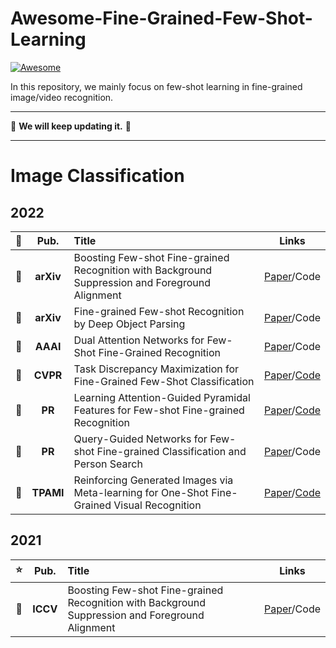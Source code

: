# Awesome-Fine-Grained-Few-Shot-Learning

[![Awesome](https://cdn.rawgit.com/sindresorhus/awesome/d7305f38d29fed78fa85652e3a63e154dd8e8829/media/badge.svg)](https://github.com/sindresorhus/awesome)

In this repository, we mainly focus on few-shot learning in fine-grained image/video recognition. 

--------------------------------------------------------------------------------------

:running: **We will keep updating it.** :running:    

--------------------------------------------------------------------------------------
# Image Classification

## 2022       
**:open_file_folder:** | **Pub.** | **Title** | **Links** 
:-: | :-: | :-  | :-:   
:triangular_flag_on_post: | **arXiv** | Boosting Few-shot Fine-grained Recognition with Background Suppression and Foreground Alignment | [Paper](https://arxiv.org/abs/2210.01439)/Code   
:scroll: | **arXiv** | Fine-grained Few-shot Recognition by Deep Object Parsing | [Paper](https://arxiv.org/abs/2207.07110)/Code 
:scroll: | **AAAI** | Dual Attention Networks for Few-Shot Fine-Grained Recognition | [Paper](https://www.aaai.org/AAAI22Papers/AAAI-1537.XuSL.pdf)/Code 
:triangular_flag_on_post: | **CVPR** | Task Discrepancy Maximization for Fine-Grained Few-Shot Classification | [Paper](https://openaccess.thecvf.com/content/CVPR2022/html/Lee_Task_Discrepancy_Maximization_for_Fine-Grained_Few-Shot_Classification_CVPR_2022_paper.html)/[Code](https://github.com/leesb7426/CVPR2022-Task-Discrepancy-Maximization-for-Fine-grained-Few-Shot-Classification) 
:triangular_flag_on_post: | **PR** | Learning Attention-Guided Pyramidal Features for Few-shot Fine-grained Recognition | [Paper](https://www.sciencedirect.com/science/article/pii/S0031320322002734)/[Code](https://github.com/CSer-Tang-hao/AGPF-FSFG)  
:scroll: | **PR** | Query-Guided Networks for Few-shot Fine-grained Classification and Person Search | [Paper](https://www.sciencedirect.com/science/article/pii/S0031320322005295)/Code  
:triangular_flag_on_post: | **TPAMI** | Reinforcing Generated Images via Meta-learning for One-Shot Fine-Grained Visual Recognition | [Paper](https://ieeexplore.ieee.org/abstract/document/9756906)/[Code](https://github.com/apple2373/MetaIRNet)  

## 2021       
**:star:** | **Pub.** | **Title** | **Links** 
:-: | :-: | :-  | :-: 
:triangular_flag_on_post: | **ICCV** | Boosting Few-shot Fine-grained Recognition with Background Suppression and Foreground Alignment | [Paper](https://arxiv.org/abs/2210.01439)/Code  